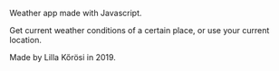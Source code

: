Weather app made with Javascript. 

Get current weather conditions of a certain place, or use your current location. 

Made by Lilla Kőrösi in 2019.
